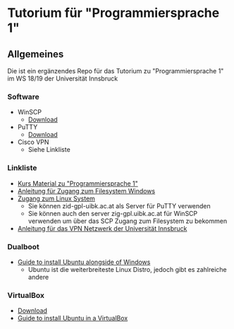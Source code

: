 # Tutorium für "Programmiersprache 1"

## Allgemeines 

Die ist ein ergänzendes Repo für das Tutorium zu "Programmiersprache 1" im WS 18/19 der Universität Innsbruck


### Software

* WinSCP
	+ [Download](https://winscp.net/eng/download.php)
* PuTTY
	+ [Download](https://www.chiark.greenend.org.uk/~sgtatham/putty/latest.html)
* Cisco VPN
	+ Siehe Linkliste

### Linkliste

* [Kurs Material zu "Programmiersprache 1"](http://mat1.uibk.ac.at/download/stix/C%20und%20C++/)
* [Anleitung für Zugang zum Filesystem Windows](https://www.uibk.ac.at/zid/faq/ftp-zugang.html)
* [Zugang zum Linux System](https://www.uibk.ac.at/zid/systeme/linux/lpccs_4/benutzeranleitung_zid-gpl.html)
	+ Sie können zid-gpl-uibk.ac.at als Server für PuTTY verwenden
	+ Sie können auch den server zig-gpl.uibk.ac.at für WinSCP verwenden um über das SCP Zugang zum Filesystem zu bekommen
* [Anleitung für das VPN Netzwerk der Universität Innsbruck](https://www.uibk.ac.at/zid/netz-komm/vpn/anyconnect/)

### Dualboot

* [Guide to install Ubuntu alongside of Windows](https://itsfoss.com/install-ubuntu-1404-dual-boot-mode-windows-8-81-uefi/)
	+ Ubuntu ist die weiterbreiteste Linux Distro, jedoch gibt es zahlreiche andere 

### VirtualBox

* [Download](https://www.virtualbox.org/wiki/Downloads)
* [Guide to install Ubuntu in a VirtualBox](https://linuxhint.com/install_ubuntu_18-04_virtualbox/)



